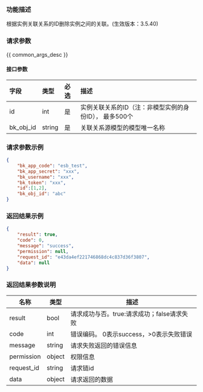 ### 功能描述

 根据实例关联关系的ID删除实例之间的关联。(生效版本：3.5.40)

### 请求参数

{{ common_args_desc }}

 
#### 接口参数

| 字段 | 类型     | 必选 | 描述             |
| :--- | :------- | :--- | :--------------- |
| id   | int | 是   | 实例关联关系的ID（注：非模型实例的身份ID）， 最多500个 |
| bk_obj_id | string | 是 | 关联关系源模型的模型唯一名称 |

### 请求参数示例

```json
{
    "bk_app_code": "esb_test",
    "bk_app_secret": "xxx",
    "bk_username": "xxx",
    "bk_token": "xxx",
    "id":[1,2],
    "bk_obj_id": "abc"
}
```

### 返回结果示例

```json
{
    "result": true,
    "code": 0,
    "message": "success",
    "permission": null,
    "request_id": "e43da4ef221746868dc4c837d36f3807",
    "data": null
}
```

### 返回结果参数说明

| 名称  | 类型  | 描述 |
|---|---|---|
| result | bool | 请求成功与否。true:请求成功；false请求失败 |
| code | int | 错误编码。 0表示success，>0表示失败错误 |
| message | string | 请求失败返回的错误信息 |
| permission    | object | 权限信息    |
| request_id    | string | 请求链id    |
| data | object | 请求返回的数据 |